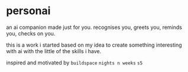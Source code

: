 # personai
 an ai companion made just for you. recognises you, greets you, reminds you, checks on you.

this is a work i started based on my idea to create something interesting with ai with the little of the skills i have. 

inspired and motivated by `buildspace` `nights n weeks` `s5`